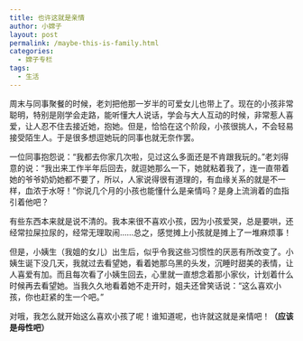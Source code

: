 ```yaml
---
title: 也许这就是亲情
author: 小嫦子
layout: post
permalink: /maybe-this-is-family.html
categories:
  - 嫦子专栏
tags:
  - 生活
---
```

周末与同事聚餐的时候，老刘把他那一岁半的可爱女儿也带上了。现在的小孩非常聪明，特别是刚学会走路，能听懂大人说话，学会与大人互动的时候，非常惹人喜爱，让人忍不住去接近她，抱她。但是，恰恰在这个阶段，小孩很挑人，不会轻易接受陌生人。于是很多想逗她玩的同事也就无奈作罢。  


  
一位同事抱怨说：“我都去你家几次啦，见过这么多面还是不肯跟我玩的。”老刘得意的说：“我出来工作半年后回去，就逗她那么一下，她就粘着我了，连一直带着她的爷爷奶奶她都不要了，所以，人家说得很有道理的，有血缘关系的就是不一样，血浓于水呀！”你说几个月的小孩也能懂什么是亲情吗？是身上流淌着的血指引着他吧？

有些东西本来就是说不清的。我本来很不喜欢小孩，因为小孩爱哭，总是要哄，还经常拉屎拉尿的，经常无理取闹……总之，感觉摊上小孩就是摊上了一堆麻烦事！

但是，小姨生（我姐的女儿）出生后，似乎令我这些习惯性的厌恶有所改变了。小姨生诞下没几天，我就过去看望她，看着她那乌黑的头发，沉睡时甜美的表情，让人喜爱有加。而且每次看了小姨生回去，心里就一直想念着那小家伙，计划着什么时候再去看望她。当我久久地看着她不走开时，姐夫还曾笑话说：“这么喜欢小孩，你也赶紧的生一个吧。”

对哦，我怎么就开始这么喜欢小孩了呢！谁知道呢，也许就这就是亲情吧！**（应该是母性吧）**